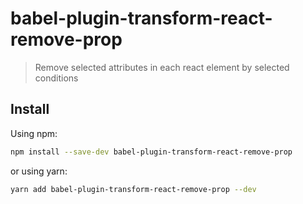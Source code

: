 # babel-plugin-transform-react-remove-prop

> Remove selected attributes in each react element by selected conditions

## Install

Using npm:

```sh
npm install --save-dev babel-plugin-transform-react-remove-prop
```

or using yarn:

```sh
yarn add babel-plugin-transform-react-remove-prop --dev
